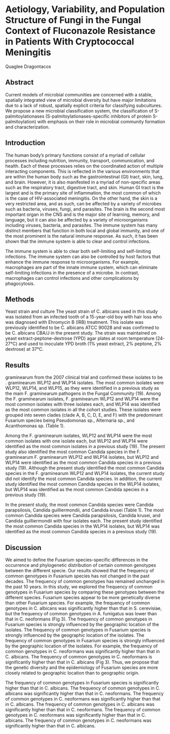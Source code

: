 # Aetiology, Variability, and Population Structure of Fungi in the Fungal Context of Fluconazole Resistance in Patients With Cryptococcal Meningitis
Quaglee Dragontacos


## Abstract
Current models of microbial communities are concerned with a stable, spatially integrated view of microbial diversity but have major limitations due to a lack of robust, spatially explicit criteria for classifying subcultures. We propose a new microbial classification system, the classification of S-palmitoylationases (S-palmitoylationases-specific inhibitors of protein S-palmitoylation) with emphasis on their role in microbial community formation and characterization.


## Introduction
The human body’s primary functions consist of a myriad of cellular processes including nutrition, immunity, transport, communication, and health. Each of these processes relies on the coordinated action of multiple interacting components. This is reflected in the various environments that are within the human body such as the gastrointestinal (GI) tract, skin, lung, and brain. However, it is also manifested in a myriad of non-specific areas such as the respiratory tract, digestive tract, and skin. Human GI tract is the largest and is the primary site of inflammation, the most common of which is the case of HIV-associated meningitis. On the other hand, the skin is a very restricted area, and as such, can be affected by a variety of microbes such as bacteria, viruses, fungi, and parasites. The brain is the second most important organ in the CNS and is the major site of learning, memory, and language, but it can also be affected by a variety of microorganisms including viruses, bacteria, and parasites. The immune system has many distinct members that function in both local and global immunity, and one of the most prominent is the natural immune response. As such, it has been shown that the immune system is able to clear and control infections.

The immune system is able to clear both self-limiting and self-limiting infections. The immune system can also be controlled by host factors that enhance the immune response to microorganisms. For example, macrophages are part of the innate immune system, which can eliminate self-limiting infections in the presence of a microbe. In contrast, macrophages can control infections and other complications by phagocytosis.


## Methods
Yeast strain and culture
The yeast strain of C. albicans used in this study was isolated from an infected tooth of a 15-year-old boy with hair loss who was diagnosed with Ehromycin B (IRB) treatment. This isolate was previously identified to be C. albicans ATCC 90028 and was confirmed to be C. albicans CBA/J in the present study. The strain was maintained on yeast extract-peptone-dextrose (YPD) agar plates at room temperature (24-27°C) and used to inoculate YPD broth (1% yeast extract, 2% peptone, 2% dextrose) at 37°C.


## Results
graminearum from the 2007 clinical trial and confirmed these isolates to be . graminearum WLP12 and WLP14 isolates. The most common isolates were WLP12, WLP14, and WLP15, as they were identified in a previous study as the main F. graminearum pathogens in the Fungal Community (19). Among the F. graminearum isolates, F. graminearum WLP12 and WLP14 were the most common isolates with three isolates each, and WLP14 was identified as the most common isolates in all the cohort studies. These isolates were grouped into seven clades (clade A, B, C, D, E, and F) with the predominant Fusarium species being Pseudomonas sp., Alternaria sp., and Acanthomonas sp. (Table 1).

Among the F. graminearum isolates, WLP12 and WLP14 were the most common isolates with one isolate each, but WLP12 and WLP14 were identified as the most common isolates in a previous study (19). The present study also identified the most common Candida species in the F. graminearum F. graminearum WLP12 and WLP14 isolates, but WLP12 and WLP14 were identified as the most common Candida species in a previous study (19). Although the present study identified the most common Candida species in the F. graminearum WLP12 and WLP14 isolates, the current study did not identify the most common Candida species. In addition, the current study identified the most common Candida species in the WLP14 isolates, but WLP14 was identified as the most common Candida species in a previous study (19).

In the present study, the most common Candida species were Candida parapsilosis, Candida guilliermondii, and Candida krusei (Table 1). The most common Candida species were Candida parapsilosis, Candida krusei, and Candida guilliermondii with four isolates each. The present study identified the most common Candida species in the WLP14 isolates, but WLP14 was identified as the most common Candida species in a previous study (19).


## Discussion
We aimed to define the Fusarium species-specific differences in the occurrence and phylogenetic distribution of certain common genotypes between the different specie. Our results showed that the frequency of common genotypes in Fusarium species has not changed in the past decades. The frequency of common genotypes has remained unchanged in the past 10 years. In this study, we explored the frequency of common genotypes in Fusarium species by comparing these genotypes between the different species. Fusarium species appear to be more genetically diverse than other Fusarium species. For example, the frequency of common genotypes in C. albicans was significantly higher than that in S. cerevisiae, but the frequency of common genotypes in A. fumigatus was lower than that in C. neoformans (Fig 3). The frequency of common genotypes in Fusarium species is strongly influenced by the geographic location of the isolates. The frequency of common genotypes in Fusarium species is strongly influenced by the geographic location of the isolates. The frequency of common genotypes in Fusarium species is strongly influenced by the geographic location of the isolates. For example, the frequency of common genotypes in C. neoformans was significantly higher than that in C. albicans. The frequency of common genotypes in C. neoformans is significantly higher than that in C. albicans (Fig 3). Thus, we propose that the genetic diversity and the epidemiology of Fusarium species are more closely related to geographic location than to geographic origin.

The frequency of common genotypes in Fusarium species is significantly higher than that in C. albicans. The frequency of common genotypes in C. albicans was significantly higher than that in C. neoformans. The frequency of common genotypes in C. neoformans was significantly higher than that in C. albicans. The frequency of common genotypes in C. albicans was significantly higher than that in C. neoformans. The frequency of common genotypes in C. neoformans was significantly higher than that in C. albicans. The frequency of common genotypes in C. neoformans was significantly higher than that in C. albicans.
